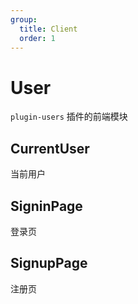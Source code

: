 ```yaml
---
group:
  title: Client
  order: 1
---
```


# User

`plugin-users` 插件的前端模块

## CurrentUser

当前用户

## SigninPage

登录页

## SignupPage

注册页

